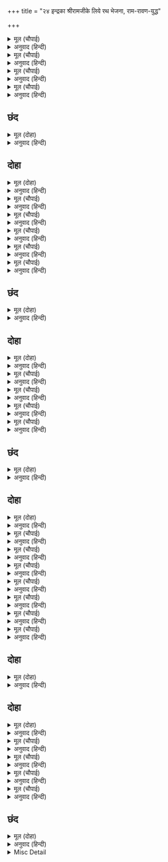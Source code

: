 +++
title = "२४ इन्द्रका श्रीरामजीके लिये रथ भेजना, राम-रावण-युद्ध"

+++


<details><summary>मूल (चौपाई)</summary>

देवन्ह प्रभुहि पयादें देखा।  
उपजा उर अति छोभ बिसेषा॥  
सुरपति निज रथ तुरत पठावा।  
हरष सहित मातलि लै आवा॥
</details>

<details><summary>अनुवाद (हिन्दी)</summary>

देवताओंने प्रभुको पैदल (बिना सवारीके युद्ध करते) देखा, तो उनके हृदयमें बड़ा भारी क्षोभ (दुःख) उत्पन्न हुआ। (फिर क्या था) इन्द्रने तुरंत अपना रथ भेज दिया। (उसका सारथि) मातलि हर्षके साथ उसे ले आया॥ १॥
</details>

<details><summary>मूल (चौपाई)</summary>

तेज पुंज रथ दिब्य अनूपा।  
हरषि चढ़े कोसलपुर भूपा॥  
चंचल तुरग मनोहर चारी।  
अजर अमर मन सम गतिकारी॥
</details>

<details><summary>अनुवाद (हिन्दी)</summary>

उस दिव्य अनुपम और तेजके पुुञ्ज (तेजोमय) रथपर कोसलपुरीके राजा श्रीरामचन्द्रजी हर्षित होकर चढ़े। उसमें चार चञ्चल, मनोहर, अजर, अमर और मनकी गतिके समान शीघ्र चलनेवाले (देवलोकके) घोड़े जुते थे॥ २॥
</details>

<details><summary>मूल (चौपाई)</summary>

रथारूढ़ रघुनाथहि देखी।  
धाए कपि बलु पाइ बिसेषी॥  
सही न जाइ कपिन्ह कै मारी।  
तब रावन माया बिस्तारी॥
</details>

<details><summary>अनुवाद (हिन्दी)</summary>

श्रीरघुनाथजीको रथपर चढ़े देखकर वानर विशेष बल पाकर दौड़े। वानरोंकी मार सही नहीं जाती। तब रावणने माया फैलायी॥ ३॥
</details>

<details><summary>मूल (चौपाई)</summary>

सो माया रघुबीरहि बाँची।  
लछिमन कपिन्ह सो मानी साँची॥  
देखी कपिन्ह निसाचर अनी।  
अनुज सहित बहु कोसलधनी॥
</details>

<details><summary>अनुवाद (हिन्दी)</summary>

एक श्रीरघुवीरके ही वह माया नहीं लगी। सब वानरोंने और लक्ष्मणजीने भी उस मायाको सच मान लिया। वानरोंने राक्षसी सेनामें भाई लक्ष्मणजीसहित बहुत-से रामोंको देखा॥ ४॥
</details>

## छंद


<details><summary>मूल (दोहा)</summary>

बहु राम लछिमन देखि मर्कट भालु मन अति अपडरे।  
जनु चित्र लिखित समेत लछिमन जहँ सो तहँ चितवहिं खरे॥  
निज सेन चकित बिलोकि हँसि सर चाप सजि कोसलधनी।  
माया हरी हरि निमिष महुँ हरषी सकल मर्कट अनी॥
</details>

<details><summary>अनुवाद (हिन्दी)</summary>

बहुत-से राम-लक्ष्मण देखकर वानर-भालू मनमें मिथ्या डरसे बहुत ही डर गये। लक्ष्मणजीसहित वे मानो चित्रलिखे-से जहाँ-के-तहाँ खड़े देखने लगे। अपनी सेनाको आश्चर्यचकित देखकर कोसलपति भगवान् हरि (दुःखोंके हरनेवाले श्रीरामजी) ने हँसकर धनुषपर बाण चढ़ाकर, पलभरमें सारी माया हर ली। वानरोंकी सारी सेना हर्षित हो गयी।
</details>

## दोहा


<details><summary>मूल (दोहा)</summary>

बहुरि राम सब तन चितइ बोले बचन गँभीर।  
द्वंदजुद्ध देखहु सकल श्रमित भए अति बीर॥ ८९॥
</details>

<details><summary>अनुवाद (हिन्दी)</summary>

फिर श्रीरामजी सबकी ओर देखकर गम्भीर वचन बोले—हे वीरो! तुम सब बहुत ही थक गये हो, इसलिये अब (मेरा और रावणका) द्वन्द्वयुद्ध देखो॥ ८९॥
</details>

<details><summary>मूल (चौपाई)</summary>

अस कहि रथ रघुनाथ चलावा।  
बिप्र चरन पंकज सिरु नावा॥  
तब लंकेस क्रोध उर छावा।  
गर्जत तर्जत सन्मुख धावा॥
</details>

<details><summary>अनुवाद (हिन्दी)</summary>

ऐसा कहकर श्रीरघुनाथजीने ब्राह्मणोंके चरणकमलोंमें सिर नवाया और फिर रथ चलाया। तब रावणके हृदयमें क्रोध छा गया और वह गरजता तथा ललकारता हुआ सामने दौड़ा॥ १॥
</details>

<details><summary>मूल (चौपाई)</summary>

जीतेहु जे भट संजुग माहीं।  
सुनु तापस मैं तिन्ह सम नाहीं॥  
रावन नाम जगत जस जाना।  
लोकप जाकें बंदीखाना॥
</details>

<details><summary>अनुवाद (हिन्दी)</summary>

(उसने कहा—) अरे तपस्वी! सुनो, तुमने युद्धमें जिन योद्धाओंको जीता है, मैं उनके समान नहीं हूँ। मेरा नाम रावण है, मेरा यश सारा जगत् जानता है, लोकपालतक जिसके कैदखानेमें पड़े हैं॥ २॥
</details>

<details><summary>मूल (चौपाई)</summary>

खर दूषन बिराध तुम्ह मारा।  
बधेहु ब्याध इव बालि बिचारा॥  
निसिचर निकर सुभट संघारेहु।  
कुंभकरन घननादहि मारेहु॥
</details>

<details><summary>अनुवाद (हिन्दी)</summary>

तुमने खर, दूषण और विराधको मारा। बेचारे बालिका व्याधकी तरह वध किया। बड़े-बड़े राक्षस योद्धाओंके समूहका संहार किया और कुम्भकर्ण तथा मेघनादको भी मारा॥ ३॥
</details>

<details><summary>मूल (चौपाई)</summary>

आजु बयरु सबु लेउँ निबाही।  
जौं रन भूप भाजि नहिं जाही॥  
आजु करउँ खलु काल हवाले।  
परेहु कठिन रावन के पाले॥
</details>

<details><summary>अनुवाद (हिन्दी)</summary>

अरे राजा! यदि तुम रणसे भाग न गये तो आज मैं (वह) सारा वैर निकाल लूँगा। आज मैं तुम्हें निश्चय ही कालके हवाले कर दूँगा। तुम कठिन रावणके पाले पड़े हो॥ ४॥
</details>

<details><summary>मूल (चौपाई)</summary>

सुनि दुर्बचन कालबस जाना।  
बिहँसि बचन कह कृपानिधाना॥  
सत्य सत्य सब तव प्रभुताई।  
जल्पसि जनि देखाउ मनुसाई॥
</details>

<details><summary>अनुवाद (हिन्दी)</summary>

रावणके दुर्वचन सुनकर और उसे कालवश जान कृपानिधान श्रीरामजीने हँसकर यह वचन कहा—तुम्हारी सारी प्रभुता, जैसा तुम कहते हो, बिल्कुल सच है। पर अब व्यर्थ बकवाद न करो, अपना पुरुषार्थ दिखलाओ॥ ५॥
</details>

## छंद


<details><summary>मूल (दोहा)</summary>

जनि जल्पना करि सुजसु नासहि नीति सुनहि करहि छमा।  
संसार महँ पूरुष त्रिबिध पाटल रसाल पनस समा॥  
एक सुमनप्रद एक सुमन फल एक फलइ केवल लागहीं।  
एक कहहिं कहहिं करहिं अपर एक करहिं कहत न बागहीं॥
</details>

<details><summary>अनुवाद (हिन्दी)</summary>

व्यर्थ बकवाद करके अपने सुन्दर यशका नाश न करो। क्षमा करना, तुम्हें नीति सुनाता हूँ, सुनो! संसारमें तीन प्रकारके पुरुष होते हैं—पाटल (गुलाब), आम और कटहलके समान। एक (पाटल) फूल देते हैं, एक (आम) फूल और फल दोनों देते हैं और एक (कटहल) में केवल फल ही लगते हैं। इसी प्रकार (पुरुषोंमें) एक कहते हैं (करते नहीं), दूसरे कहते और करते भी हैं और एक (तीसरे) केवल करते हैं, पर वाणीसे कहते नहीं।
</details>

## दोहा


<details><summary>मूल (दोहा)</summary>

राम बचन सुनि बिहँसा मोहि सिखावत ग्यान।  
बयरु करत नहिं तब डरे अब लागे प्रिय प्रान॥ ९०॥
</details>

<details><summary>अनुवाद (हिन्दी)</summary>

श्रीरामजीके वचन सुनकर वह खूब हँसा (और बोला—) मुझे ज्ञान सिखाते हो? उस समय वैर करते तो नहीं डरे, अब प्राण प्यारे लग रहे हैं॥ ९०॥
</details>

<details><summary>मूल (चौपाई)</summary>

कहि दुर्बचन क्रुद्ध दसकंधर।  
कुलिस समान लाग छाँड़ै सर॥  
नानाकार सिलीमुख धाए।  
दिसि अरु बिदिसि गगन महि छाए॥
</details>

<details><summary>अनुवाद (हिन्दी)</summary>

दुर्वचन कहकर रावण क्रुद्ध होकर वज्रके समान बाण छोड़ने लगा। अनेकों आकारके बाण दौड़े और दिशा, विदिशा तथा आकाश और पृथ्वीमें, सब जगह छा गये॥ १॥
</details>

<details><summary>मूल (चौपाई)</summary>

पावक सर छाँड़ेउ रघुबीरा।  
छन महुँ जरे निसाचर तीरा॥  
छाड़िसि तीब्र सक्ति खिसिआई।  
बान संग प्रभु फेरि चलाई॥
</details>

<details><summary>अनुवाद (हिन्दी)</summary>

श्रीरघुवीरने अग्निबाण छोड़ा, (जिससे) रावणके सब बाण क्षणभरमें भस्म हो गये। तब उसने खिसियाकर तीक्ष्ण शक्ति छोड़ी। (किन्तु) श्रीरामचन्द्रजीने उसको बाणके साथ वापस भेज दिया॥ २॥
</details>

<details><summary>मूल (चौपाई)</summary>

कोटिन्ह चक्र त्रिसूल पबारै।  
बिनु प्रयास प्रभु काटि निवारै॥  
निफल होहिं रावन सर कैसें।  
खल के सकल मनोरथ जैसें॥
</details>

<details><summary>अनुवाद (हिन्दी)</summary>

वह करोड़ों चक्र और त्रिशूल चलाता है, परन्तु प्रभु उन्हें बिना ही परिश्रम काटकर हटा देते हैं। रावणके बाण किस प्रकार निष्फल होते हैं जैसे दुष्ट मनुष्यके सब मनोरथ!॥ ३॥
</details>

<details><summary>मूल (चौपाई)</summary>

तब सत बान सारथी मारेसि।  
परेउ भूमि जय राम पुकारेसि॥  
राम कृपा करि सूत उठावा।  
तब प्रभु परम क्रोध कहुँ पावा॥
</details>

<details><summary>अनुवाद (हिन्दी)</summary>

तब उसने श्रीरामजीके सारथिको सौ बाण मारे। वह श्रीरामजीकी जय पुकारकर पृथ्वीपर गिर पड़ा। श्रीरामजीने कृपा करके सारथिको उठाया। तब प्रभु अत्यन्त क्रोधको प्राप्त हुए॥ ४॥
</details>

## छंद


<details><summary>मूल (दोहा)</summary>

भए क्रुद्ध जुद्ध बिरुद्ध रघुपति त्रोन सायक कसमसे।  
कोदंड धुनि अति चंड सुनि मनुजाद सब मारुत ग्रसे॥  
मंदोदरी उर कंप कंपति कमठ भू भूधर त्रसे।  
चिक्‍करहिं दिग्गज दसन गहि महि देखि कौतुक सुर हँसे॥
</details>

<details><summary>अनुवाद (हिन्दी)</summary>

युद्धमें शत्रुके विरुद्ध श्रीरघुनाथजी क्रोधित हुए, तब तरकसमें बाण कसमसाने लगे (बाहर निकलनेको आतुर होने लगे)। उनके धनुषका अत्यन्त प्रचण्ड शब्द (टङ्कार) सुनकर मनुष्यभक्षी सब राक्षस वातग्रस्त हो गये (अत्यन्त भयभीत हो गये)। मन्दोदरीका हृदय काँप उठा; समुद्र, कच्छप, पृथ्वी और पर्वत डर गये। दिशाओंके हाथी पृथ्वीको दाँतोंसे पकड़कर चिग्घाड़ने लगे। यह कौतुक देखकर देवता हँसे।
</details>

## दोहा


<details><summary>मूल (दोहा)</summary>

तानेउ चाप श्रवन लगि छाँड़े बिसिख कराल।  
राम मारगन गन चले लहलहात जनु ब्याल॥ ९१॥
</details>

<details><summary>अनुवाद (हिन्दी)</summary>

धनुषको कानतक तानकर श्रीरामचन्द्रजीने भयानक बाण छोड़े। श्रीरामजीके बाणसमूह ऐसे चले मानो सर्प लहलहाते (लहराते) हुए जा रहे हों॥ ९१॥
</details>

<details><summary>मूल (चौपाई)</summary>

चले बान सपच्छ जनु उरगा।  
प्रथमहिं हतेउ सारथी तुरगा॥  
रथ बिभंजि हति केतु पताका।  
गर्जा अति अंतर बल थाका॥
</details>

<details><summary>अनुवाद (हिन्दी)</summary>

बाण ऐसे चले मानो पंखवाले सर्प उड़ रहे हों। उन्होंने पहले सारथि और घोड़ोंको मार डाला। फिर रथको चूर-चूर करके ध्वजा और पताकाओंको गिरा दिया। तब रावण बड़े जोरसे गरजा, पर भीतरसे उसका बल थक गया था॥ १॥
</details>

<details><summary>मूल (चौपाई)</summary>

तुरत आन रथ चढ़ि खिसिआना।  
अस्त्र सस्त्र छाँड़ेसि बिधि नाना॥  
बिफल होहिं सब उद्यम ताके।  
जिमि परद्रोह निरत मनसा के॥
</details>

<details><summary>अनुवाद (हिन्दी)</summary>

तुरंत दूसरे रथपर चढ़कर खिसियाकर उसने नाना प्रकारके अस्त्र-शस्त्र छोड़े। उसके सब उद्योग वैसे ही निष्फल हो रहे हैं जैसे परद्रोहमें लगे हुए चित्तवाले मनुष्यके होते हैं॥ २॥
</details>

<details><summary>मूल (चौपाई)</summary>

तब रावन दस सूल चलावा।  
बाजि चारि महि मारि गिरावा॥  
तुरग उठाइ कोपि रघुनायक।  
खैंचि सरासन छाँड़े सायक॥
</details>

<details><summary>अनुवाद (हिन्दी)</summary>

तब रावणने दस त्रिशूल चलाये और श्रीरामजीके चारों घोड़ोंको मारकर पृथ्वीपर गिरा दिया। घोड़ोंको उठाकर श्रीरघुनाथजीने क्रोध करके धनुष खींचकर बाण छोड़े॥ ३॥
</details>

<details><summary>मूल (चौपाई)</summary>

रावन सिर सरोज बनचारी।  
चलि रघुबीर सिलीमुख धारी॥  
दस दस बान भाल दस मारे।  
निसरि गए चले रुधिर पनारे॥
</details>

<details><summary>अनुवाद (हिन्दी)</summary>

रावणके सिररूपी कमलवनमें विचरण करनेवाले श्रीरघुवीरके बाणरूपी भ्रमरोंकी पंक्ति चली। श्रीरामचन्द्रजीने उसके दसों सिरोंमें दस-दस बाण मारे, जो आर-पार हो गये और सिरोंसे रक्तके पनाले बह चले॥ ४॥
</details>

<details><summary>मूल (चौपाई)</summary>

स्रवत रुधिर धायउ बलवाना।  
प्रभु पुनि कृत धनु सर संधाना॥  
तीस तीर रघुबीर पबारे।  
भुजन्हि समेत सीस महि पारे॥
</details>

<details><summary>अनुवाद (हिन्दी)</summary>

रुधिर बहते हुए ही बलवान् रावण दौड़ा। प्रभुने फिर धनुषपर बाण सन्धान किया। श्रीरघुवीरने तीस बाण मारे और बीसों भुजाओंसमेत दसों सिर काटकर पृथ्वीपर गिरा दिये॥ ५॥
</details>

<details><summary>मूल (चौपाई)</summary>

काटतहीं पुनि भए नबीने।  
राम बहोरि भुजा सिर छीने॥  
प्रभु बहु बार बाहु सिर हए।  
कटत झटिति पुनि नूतन भए॥
</details>

<details><summary>अनुवाद (हिन्दी)</summary>

(सिर और हाथ) काटते ही फिर नये हो गये। श्रीरामजीने फिर भुजाओं और सिरोंको काट गिराया। इस तरह प्रभुने बहुत बार भुजाएँ और सिर काटे। परन्तु काटते ही वे तुरन्त फिर नये हो गये॥ ६॥
</details>

<details><summary>मूल (चौपाई)</summary>

पुनि पुनि प्रभु काटत भुज सीसा।  
अति कौतुकी कोसलाधीसा॥  
रहे छाइ नभ सिर अरु बाहू।  
मानहुँ अमित केतु अरु राहू॥
</details>

<details><summary>अनुवाद (हिन्दी)</summary>

प्रभु बार-बार उसकी भुजा और सिरोंको काट रहे हैं; क्योंकि कोसलपति श्रीरामजी बड़े कौतुकी हैं। आकाशमें सिर और बाहु ऐसे छा गये हैं, मानो असंख्य केतु और राहु हों॥ ७॥
</details>

## दोहा


<details><summary>मूल (दोहा)</summary>

जनु राहु केतु अनेक नभ पथ स्रवत सोनित धावहीं।  
रघुबीर तीर प्रचंड लागहिं भूमि गिरन न पावहीं॥  
एक एक सर सिर निकर छेदे नभ उड़त इमि सोहहीं।  
जनु कोपि दिनकर कर निकर जहँ तहँ बिधुंतुद पोहहीं॥
</details>

<details><summary>अनुवाद (हिन्दी)</summary>

मानो अनेकों राहु और केतु रुधिर बहाते हुए आकाशमार्गसे दौड़ रहे हों। श्रीरघुवीरके प्रचण्ड बाणोंके (बार-बार) लगनेसे वे पृथ्वीपर गिरने नहीं पाते। एक-एक बाणसे समूह-के-समूह सिर छिदे हुए आकाशमें उड़ते ऐसे शोभा दे रहे हैं मानो सूर्यकी किरणें क्रोध करके जहाँ-तहाँ राहुओंको पिरो रही हों।
</details>

## दोहा


<details><summary>मूल (दोहा)</summary>

जिमि जिमि प्रभु हर तासु सिर तिमि तिमि होहिं अपार।  
सेवत बिषय बिबर्ध जिमि नित नित नूतन मार॥ ९२॥
</details>

<details><summary>अनुवाद (हिन्दी)</summary>

जैसे-जैसे प्रभु उसके सिरोंको काटते हैं, वैसे-ही-वैसे वे अपार होते जाते हैं। जैसे विषयोंका सेवन करनेसे काम (उन्हें भोगनेकी इच्छा) दिन-प्रति-दिन नया-नया बढ़ता जाता है॥ ९२॥
</details>

<details><summary>मूल (चौपाई)</summary>

दसमुख देखि सिरन्ह कै बाढ़ी।  
बिसरा मरन भई रिस गाढ़ी॥  
गर्जेउ मूढ़ महा अभिमानी।  
धायउ दसहु सरासन तानी॥
</details>

<details><summary>अनुवाद (हिन्दी)</summary>

सिरोंकी बाढ़ देखकर रावणको अपना मरण भूल गया और बड़ा गहरा क्रोध हुआ। वह महान् अभिमानी मूर्ख गरजा और दसों धनुषोंको तानकर दौड़ा॥ १॥
</details>

<details><summary>मूल (चौपाई)</summary>

समर भूमि दसकंधर कोप्यो।  
बरषि बान रघुपति रथ तोप्यो॥  
दंड एक रथ देखि न परेऊ।  
जनु निहार महुँ दिनकर दुरेऊ॥
</details>

<details><summary>अनुवाद (हिन्दी)</summary>

रणभूमिमें रावणने क्रोध किया और बाण बरसाकर श्रीरघुनाथजीके रथको ढक दिया। एक दण्ड (घड़ी) तक रथ दिखलायी न पड़ा, मानो कुहरेमें सूर्य छिप गया हो॥ २॥
</details>

<details><summary>मूल (चौपाई)</summary>

हाहाकार सुरन्ह जब कीन्हा।  
तब प्रभु कोपि कारमुक लीन्हा॥  
सर निवारि रिपुके सिर काटे।  
ते दिसि बिदिसि गगन महि पाटे॥
</details>

<details><summary>अनुवाद (हिन्दी)</summary>

जब देवताओंने हाहाकार किया, तब प्रभुने क्रोध करके धनुष उठाया। और शत्रुके बाणोंको हटाकर उन्होंने शत्रुके सिर काटे और उनसे दिशा-विदिशा, आकाश और पृथ्वी सबको पाट दिया॥ ३॥
</details>

<details><summary>मूल (चौपाई)</summary>

काटे सिर नभ मारग धावहिं।  
जय जय धुनि करि भय उपजावहिं॥  
कहँ लछिमन सुग्रीव कपीसा।  
कहँ रघुबीर कोसलाधीसा॥
</details>

<details><summary>अनुवाद (हिन्दी)</summary>

काटे हुए सिर आकाशमार्गसे दौड़ते हैं और जय-जयकी ध्वनि करके भय उत्पन्न करते हैं। ‘लक्ष्मण और वानरराज सुग्रीव कहाँ हैं? कोसलपति रघुवीर कहाँ हैं?’॥ ४॥
</details>

## छंद


<details><summary>मूल (दोहा)</summary>

कहँ रामु कहि सिर निकर धाए देखि मर्कट भजि चले।  
संधानि धनु रघुबंसमनि हँसि सरन्हि सिर बेधे भले॥  
सिर मालिका कर कालिका गहि बृंद बृंदन्हि बहु मिलीं।  
करि रुधिर सरि मज्जनु मनहुँ संग्राम बट पूजन चलीं॥
</details>

<details><summary>अनुवाद (हिन्दी)</summary>

‘राम कहाँ हैं?’ यह कहकर सिरोंके समूह दौड़े, उन्हें देखकर वानर भाग चले। तब  धनुष सन्धान करके रघुकुलमणि श्रीरामजीने हँसकर बाणोंसे उन सिरोंको भलीभाँति बेध डाला। हाथोंमें मुण्डोंकी मालाएँ लेकर बहुत-सी कालिकाएँ झुंड-की-झुंड मिलकर इकट्ठी हुईं और वे रुधिरकी नदीमें स्नान करके चलीं, मानो संग्रामरूपी वटवृक्षकी पूजा करने जा रही हों।
</details>

<details><summary>Misc Detail</summary>


</details>
